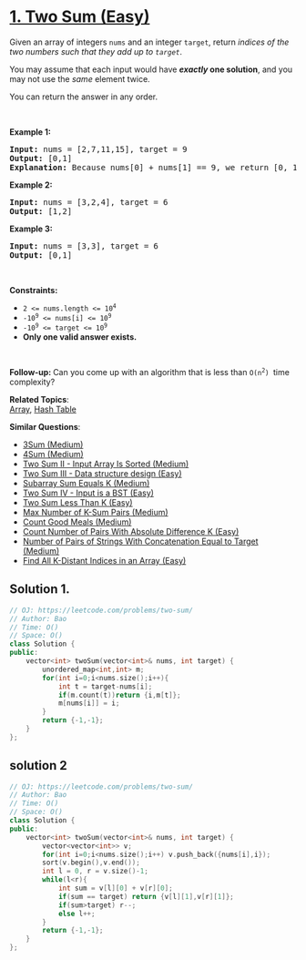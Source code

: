 # [1. Two Sum (Easy)](https://leetcode.com/problems/two-sum/)

<p>Given an array of integers <code>nums</code>&nbsp;and an integer <code>target</code>, return <em>indices of the two numbers such that they add up to <code>target</code></em>.</p>

<p>You may assume that each input would have <strong><em>exactly</em> one solution</strong>, and you may not use the <em>same</em> element twice.</p>

<p>You can return the answer in any order.</p>

<p>&nbsp;</p>
<p><strong>Example 1:</strong></p>

<pre><strong>Input:</strong> nums = [2,7,11,15], target = 9
<strong>Output:</strong> [0,1]
<strong>Explanation:</strong> Because nums[0] + nums[1] == 9, we return [0, 1].
</pre>

<p><strong>Example 2:</strong></p>

<pre><strong>Input:</strong> nums = [3,2,4], target = 6
<strong>Output:</strong> [1,2]
</pre>

<p><strong>Example 3:</strong></p>

<pre><strong>Input:</strong> nums = [3,3], target = 6
<strong>Output:</strong> [0,1]
</pre>

<p>&nbsp;</p>
<p><strong>Constraints:</strong></p>

<ul>
	<li><code>2 &lt;= nums.length &lt;= 10<sup>4</sup></code></li>
	<li><code>-10<sup>9</sup> &lt;= nums[i] &lt;= 10<sup>9</sup></code></li>
	<li><code>-10<sup>9</sup> &lt;= target &lt;= 10<sup>9</sup></code></li>
	<li><strong>Only one valid answer exists.</strong></li>
</ul>

<p>&nbsp;</p>
<strong>Follow-up:&nbsp;</strong>Can you come up with an algorithm that is less than&nbsp;<code>O(n<sup>2</sup>)&nbsp;</code>time complexity?

**Related Topics**:  
[Array](https://leetcode.com/tag/array/), [Hash Table](https://leetcode.com/tag/hash-table/)

**Similar Questions**:
* [3Sum (Medium)](https://leetcode.com/problems/3sum/)
* [4Sum (Medium)](https://leetcode.com/problems/4sum/)
* [Two Sum II - Input Array Is Sorted (Medium)](https://leetcode.com/problems/two-sum-ii-input-array-is-sorted/)
* [Two Sum III - Data structure design (Easy)](https://leetcode.com/problems/two-sum-iii-data-structure-design/)
* [Subarray Sum Equals K (Medium)](https://leetcode.com/problems/subarray-sum-equals-k/)
* [Two Sum IV - Input is a BST (Easy)](https://leetcode.com/problems/two-sum-iv-input-is-a-bst/)
* [Two Sum Less Than K (Easy)](https://leetcode.com/problems/two-sum-less-than-k/)
* [Max Number of K-Sum Pairs (Medium)](https://leetcode.com/problems/max-number-of-k-sum-pairs/)
* [Count Good Meals (Medium)](https://leetcode.com/problems/count-good-meals/)
* [Count Number of Pairs With Absolute Difference K (Easy)](https://leetcode.com/problems/count-number-of-pairs-with-absolute-difference-k/)
* [Number of Pairs of Strings With Concatenation Equal to Target (Medium)](https://leetcode.com/problems/number-of-pairs-of-strings-with-concatenation-equal-to-target/)
* [Find All K-Distant Indices in an Array (Easy)](https://leetcode.com/problems/find-all-k-distant-indices-in-an-array/)

## Solution 1.

```cpp
// OJ: https://leetcode.com/problems/two-sum/
// Author: Bao
// Time: O()
// Space: O()
class Solution {
public:
    vector<int> twoSum(vector<int>& nums, int target) {
        unordered_map<int,int> m;
        for(int i=0;i<nums.size();i++){
            int t = target-nums[i];
            if(m.count(t))return {i,m[t]};
            m[nums[i]] = i;
        }
        return {-1,-1};
    }
};
```

## solution 2 

``` cpp
// OJ: https://leetcode.com/problems/two-sum/
// Author: Bao
// Time: O()
// Space: O()
class Solution {
public:
    vector<int> twoSum(vector<int>& nums, int target) {
        vector<vector<int>> v;
        for(int i=0;i<nums.size();i++) v.push_back({nums[i],i});
        sort(v.begin(),v.end());
        int l = 0, r = v.size()-1;
        while(l<r){
            int sum = v[l][0] + v[r][0];
            if(sum == target) return {v[l][1],v[r][1]};
            if(sum>target) r--;
            else l++;
        }
        return {-1,-1};
    }
};

```